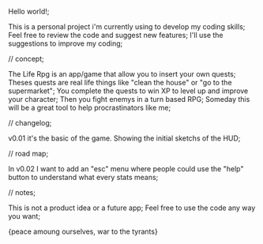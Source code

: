 Hello world!;

This is a personal project i'm currently using to develop my coding skills;
Feel free to review the code and suggest new features;
I'll use the suggestions to improve my coding;

// concept;

The Life Rpg is an app/game that allow you to insert your own quests;
Theses quests are real life things like "clean the house" or "go to the supermarket";
You complete the quests to win XP to level up and improve your character;
Then you fight enemys in a turn based RPG;
Someday this will be a great tool to help procrastinators like me;

// changelog;

v0.01 it's the basic of the game. Showing the initial sketchs of the HUD;

// road map;

In v0.02 I want to add an "esc" menu where people could use the "help" button to understand what every stats means;

// notes;

This is not a product idea or a future app;
Feel free to use the code any way you want;

{peace amoung ourselves, war to the tyrants}
